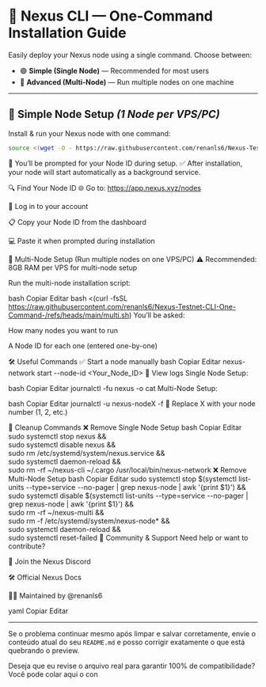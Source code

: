 # 🚀 Nexus CLI — One-Command Installation Guide

Easily deploy your Nexus node using a single command. Choose between:

- 🟢 **Simple (Single Node)** — Recommended for most users  
- 🔵 **Advanced (Multi-Node)** — Run multiple nodes on one machine

---

## 🚦 Simple Node Setup *(1 Node per VPS/PC)*

Install & run your Nexus node with one command:

```bash
source <(wget -O - https://raw.githubusercontent.com/renanls6/Nexus-Testnet-CLI-One-Command-/refs/heads/main/installation.sh)
```

🔐 You’ll be prompted for your Node ID during setup.
✅ After installation, your node will start automatically as a background service.

🔍 Find Your Node ID
🌐 Go to: https://app.nexus.xyz/nodes

🔑 Log in to your account

📋 Copy your Node ID from the dashboard

💻 Paste it when prompted during installation

🔄 Multi-Node Setup (Run multiple nodes on one VPS/PC)
⚠️ Recommended: 8GB RAM per VPS for multi-node setup

Run the multi-node installation script:

bash
Copiar
Editar
bash <(curl -fsSL https://raw.githubusercontent.com/renanls6/Nexus-Testnet-CLI-One-Command-/refs/heads/main/multi.sh)
You’ll be asked:

How many nodes you want to run

A Node ID for each one (entered one-by-one)

🛠️ Useful Commands
✅ Start a node manually
bash
Copiar
Editar
nexus-network start --node-id <Your_Node_ID>
📄 View logs
Single Node Setup:

bash
Copiar
Editar
journalctl -fu nexus -o cat
Multi-Node Setup:

bash
Copiar
Editar
journalctl -u nexus-nodeX -f
📌 Replace X with your node number (1, 2, etc.)

🧹 Cleanup Commands
❌ Remove Single Node Setup
bash
Copiar
Editar
sudo systemctl stop nexus && \
sudo systemctl disable nexus && \
sudo rm /etc/systemd/system/nexus.service && \
sudo systemctl daemon-reload && \
sudo rm -rf ~/nexus-cli ~/.cargo /usr/local/bin/nexus-network
❌ Remove Multi-Node Setup
bash
Copiar
Editar
sudo systemctl stop $(systemctl list-units --type=service --no-pager | grep nexus-node | awk '{print $1}') && \
sudo systemctl disable $(systemctl list-units --type=service --no-pager | grep nexus-node | awk '{print $1}') && \
sudo rm -rf ~/nexus-multi && \
sudo rm -f /etc/systemd/system/nexus-node* && \
sudo systemctl daemon-reload && \
sudo systemctl reset-failed
🙌 Community & Support
Need help or want to contribute?

💬 Join the Nexus Discord

🛠️ Official Nexus Docs

🧑‍💻 Maintained by @renanls6

yaml
Copiar
Editar

</details>

---

Se o problema continuar mesmo após limpar e salvar corretamente, envie o conteúdo atual do seu `README.md` e posso corrigir exatamente o que está quebrando o preview.

Deseja que eu revise o arquivo real para garantir 100% de compatibilidade? Você pode colar aqui o con
